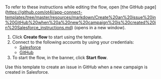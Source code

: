 To refer to these instructions while editing the flow, open [the GitHub page]
(https://github.com/ot4i/app-connect-templates/tree/master/resources/markdown/Create%20an%20issue%20in%20GitHub%20when%20a%20new%20campaign%20is%20created%20in%20Salesforce_instructions.md) (opens in a new window).

1. Click **Create flow** to start using the template.
2. Connect to the following accounts by using your credentials:
   - [Salesforce](https://www.ibm.com/docs/en/app-connect/saas?topic=apps-salesforce) 
   - [GitHub](https://www.ibm.com/docs/en/app-connect/saas?topic=apps-github)
3. To start the flow, in the banner, click **Start flow**.

Use this template to create an issue in GitHub when a new campaign is created in Salesforce.



